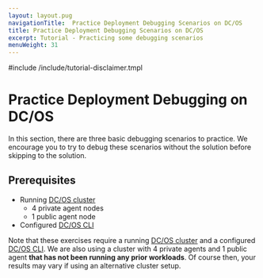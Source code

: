 ```yaml
---
layout: layout.pug
navigationTitle:  Practice Deployment Debugging Scenarios on DC/OS
title: Practice Deployment Debugging Scenarios on DC/OS
excerpt: Tutorial - Practicing some debugging scenarios
menuWeight: 31
---
```

#include /include/tutorial-disclaimer.tmpl

<!-- IV. Hands On Examples Section -->

<a name=hands-on></a>

# Practice Deployment Debugging on DC/OS

In this section, there are three basic debugging scenarios to practice. We encourage you to try to debug these scenarios without the solution before skipping to the solution.

## Prerequisites

- Running [DC/OS cluster](/mesosphere/dcos/1.13/installing/)
    - 4 private agent nodes
    - 1 public agent node
- Configured [DC/OS CLI](https://docs.mesosphere.com/1.12/cli/install/)

Note that these exercises require a running [DC/OS cluster](/mesosphere/dcos/1.13/installing/) and a configured [DC/OS CLI](https://docs.mesosphere.com/1.12/cli/install/). We are also using a cluster with 4 private agents and 1 public agent **that has not been running any prior workloads**. Of course then, your results may vary if using an alternative cluster setup.

